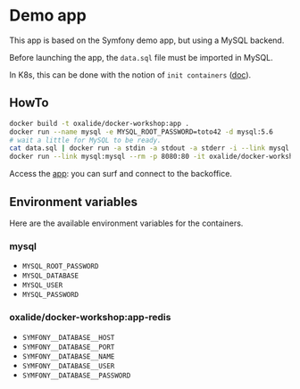 # Demo app

This app is based on the Symfony demo app, but using a MySQL backend.

Before launching the app, the ``data.sql`` file must be imported in MySQL.

In K8s, this can be done with the notion of ``init containers`` ([doc](http://kubernetes.io/docs/user-guide/production-pods/#handling-initialization)).

## HowTo

```bash
docker build -t oxalide/docker-workshop:app .
docker run --name mysql -e MYSQL_ROOT_PASSWORD=toto42 -d mysql:5.6
# wait a little for MySQL to be ready.
cat data.sql | docker run -a stdin -a stdout -a stderr -i --link mysql:mysql --rm mysql:5.6 sh -c 'exec mysql -hmysql -uroot -ptoto42'
docker run --link mysql:mysql --rm -p 8080:80 -it oxalide/docker-workshop:app
```

Access the [app](http://localhost:8080): you can surf and connect to the backoffice.

## Environment variables

Here are the available environment variables for the containers.

### mysql

* ``MYSQL_ROOT_PASSWORD``
* ``MYSQL_DATABASE``
* ``MYSQL_USER``
* ``MYSQL_PASSWORD``

### oxalide/docker-workshop:app-redis

* ``SYMFONY__DATABASE__HOST``
* ``SYMFONY__DATABASE__PORT``
* ``SYMFONY__DATABASE__NAME``
* ``SYMFONY__DATABASE__USER``
* ``SYMFONY__DATABASE__PASSWORD``
